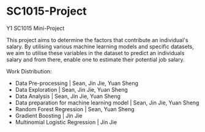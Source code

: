 # SC1015-Project
Y1 SC1015 Mini-Project

This project aims to determine the factors that contribute an individual's salary. By utilising various machine learning models and specific datasets, we aim to utilise these variables in the dataset to predict an individuals salary and from there, enable one to estimate their potential job salary.


Work Distribution:
- Data Pre-processing                            |  Sean, Jin Jie, Yuan Sheng
- Data Exploration                               |  Sean, Jin Jie, Yuan Sheng
- Data Analysis                                  |  Sean, Jin Jie, Yuan Sheng
- Data preparation for machine learning model    |  Sean, Jin Jie, Yuan Sheng
- Random Forest Regression                       |  Sean, Yuan Sheng
- Gradient Boosting                              |  Jin Jie
- Multinomial Logistic Regression                |  Jin Jie
